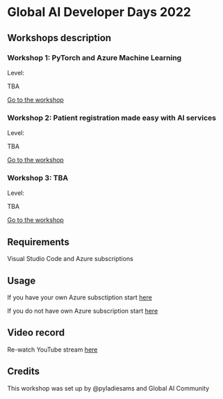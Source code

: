 
# Global AI Developer Days 2022

## Workshops description

### Workshop 1: PyTorch and Azure Machine Learning
Level:

TBA 

[Go to the workshop](link)

### Workshop 2: Patient registration made easy with AI services
Level:

TBA

[Go to the workshop](link)

### Workshop 3: TBA
Level:

TBA

[Go to the workshop](link)

## Requirements
Visual Studio Code and Azure subscriptions

## Usage
If you have your own Azure subsctiption start [here](link)

If you do not have own Azure subscription start [here](link)

## Video record
Re-watch YouTube stream [here](https://youtu.be/IuG7GmXmffQ)

## Credits
This workshop was set up by @pyladiesams and Global AI Community
